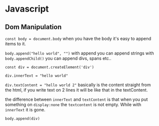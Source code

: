# Javascript

## Dom Manipulation

`const body = document.body` when you have the body it's easy to append items to it.

`body.append("hello world", "")` with append you can append strings with `body.appendChild()` you can append divs, spans etc..

`const div = document.createElement('div')`

`div.innerText = "hello world"`

`div.textContent = "hello world 2"` basically is the content straight from the html, if you write text on 2 lines it will be like that in the textContent.

the difference between `innerText` and `textContent` is that when you put something on `display:none` the `textcontent` is not empty. While with `innerText` it is gone.

`body.append(div)`



